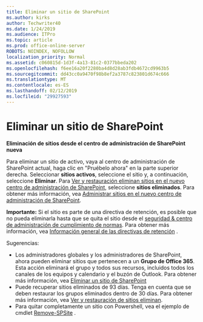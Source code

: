 ```yaml
---
title: Eliminar un sitio de SharePoint
ms.author: kirks
author: Techwriter40
ms.date: 1/24/2019
ms.audience: ITPro
ms.topic: article
ms.prod: office-online-server
ROBOTS: NOINDEX, NOFOLLOW
localization_priority: Normal
ms.assetid: c060815d-1d3f-4a13-81c2-0377bbeda202
ms.openlocfilehash: f6ee16a20f2280ba4d8d28ab3fdb4672cd9963b5
ms.sourcegitcommit: dd43cc0a9470f98b8ef2a3787c823801d674c666
ms.translationtype: MT
ms.contentlocale: es-ES
ms.lasthandoff: 02/12/2019
ms.locfileid: "29927593"
---
```

# <a name="delete-a-sharepoint-site"></a>Eliminar un sitio de SharePoint
 **Eliminación de sitios desde el centro de administración de SharePoint nueva**
  
Para eliminar un sitio de activo, vaya al centro de administración de SharePoint actual, haga clic en "Pruébelo ahora" en la parte superior derecha. Seleccionar **sitios activos**, seleccione el sitio y, a continuación, seleccione **Eliminar**. Para [Ver y restauración eliminan sitios en el nuevo centro de administración de SharePoint](https://docs.microsoft.com/sharepoint/view-and-restore-deleted-sites-in-new-admin-center), seleccione **sitios eliminados**. Para obtener más información, vea [Administrar sitios en el nuevo centro de administración de SharePoint](https://docs.microsoft.com/sharepoint/manage-sites-in-new-admin-center).
  
**Importante:** Si el sitio es parte de una directiva de retención, es posible que no pueda eliminarla hasta que se quita el sitio desde el [seguridad &amp; centro de administración de cumplimiento de normas](https://protection.office.com/?rfr=AdminCenter#/homepage). Para obtener más información, vea [Información general de las directivas de retención](https://docs.microsoft.com/office365/securitycompliance/retention-policies#content-in-onedrive-accounts-and-sharepoint-sites) . 
  
Sugerencias:
- Los administradores globales y los administradores de SharePoint, ahora pueden eliminar sitios que pertenecen a un **Grupo de Office 365**. Esta acción eliminará el grupo y todos sus recursos, incluidos todos los canales de los equipos y calendario y el buzón de Outlook. Para obtener más información, vea [Eliminar un sitio de SharePoint](https://docs.microsoft.com/sharepoint/manage-sites-in-new-admin-center#delete-a-site)
- Puede recuperar sitios eliminados de 93 días. Tenga en cuenta que se deben restaurar los grupos eliminados dentro de 30 días. Para obtener más información, vea [Ver y restauración de sitios eliminan](https://docs.microsoft.com/sharepoint/view-and-restore-deleted-sites-in-new-admin-center).
- Para quitar completamente un sitio con Powershell, vea el ejemplo de cmdlet [Remove-SPSite](https://docs.microsoft.com/powershell/module/sharepoint-server/remove-spsite?view=sharepoint-ps) . 
  

